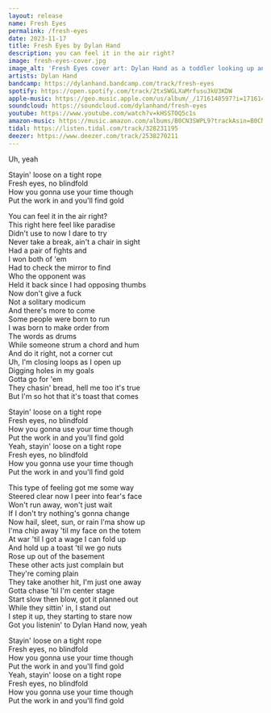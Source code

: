 ```yaml
---
layout: release
name: Fresh Eyes
permalink: /fresh-eyes
date: 2023-11-17
title: Fresh Eyes by Dylan Hand
description: you can feel it in the air right?
image: fresh-eyes-cover.jpg
image_alt: 'Fresh Eyes cover art: Dylan Hand as a toddler looking up and to the right with his hand outstretched, wearing a pink turtleneck, overalls, orange and yellow beads, and plenty of food on his face.'
artists: Dylan Hand
bandcamp: https://dylanhand.bandcamp.com/track/fresh-eyes
spotify: https://open.spotify.com/track/2txSWGLXaMrfusu3kU3KDW
apple-music: https://geo.music.apple.com/us/album/_/1716148597?i=1716148598&mt=1&app=music&ls=1&at=1000lHKX&ct=api_http&itscg=30200&itsct=odsl_m
soundcloud: https://soundcloud.com/dylanhand/fresh-eyes
youtube: https://www.youtube.com/watch?v=kHSSTOQ5c1s
amazon-music: https://music.amazon.com/albums/B0CN3SWPL9?trackAsin=B0CN3TK7XV
tidal: https://listen.tidal.com/track/328231195
deezer: https://www.deezer.com/track/2538270211
---
```

Uh, yeah  

Stayin' loose on a tight rope  
Fresh eyes, no blindfold  
How you gonna use your time though  
Put the work in and you'll find gold  

You can feel it in the air right?  
This right here feel like paradise  
Didn't use to now I dare to try  
Never take a break, ain't a chair in sight  
Had a pair of fights and  
I won both of 'em  
Had to check the mirror to find  
Who the opponent was  
Held it back since I had opposing thumbs  
Now don't give a fuck  
Not a solitary modicum  
And there's more to come  
Some people were born to run  
I was born to make order from  
The words as drums  
While someone strum a chord and hum  
And do it right, not a corner cut  
Uh, I'm closing loops as I open up  
Digging holes in my goals  
Gotta go for 'em  
They chasin' bread, hell me too it's true  
But I'm so hot that it's toast that comes  

Stayin' loose on a tight rope  
Fresh eyes, no blindfold  
How you gonna use your time though  
Put the work in and you'll find gold  
Yeah, stayin' loose on a tight rope  
Fresh eyes, no blindfold  
How you gonna use your time though  
Put the work in and you'll find gold  

This type of feeling got me some way  
Steered clear now I peer into fear's face  
Won't run away, won't just wait  
If I don't try nothing's gonna change  
Now hail, sleet, sun, or rain I'ma show up  
I'ma chip away 'til my face on the totem  
At war 'til I got a wage I can fold up  
And hold up a toast 'til we go nuts  
Rose up out of the basement  
These other acts just complain but  
They're coming plain  
They take another hit, I'm just one away  
Gotta chase 'til I'm center stage  
Start slow then blow, got it planned out  
While they sittin' in, I stand out  
I step it up, they starting to stare now  
Got you listenin' to Dylan Hand now, yeah  

Stayin' loose on a tight rope  
Fresh eyes, no blindfold  
How you gonna use your time though  
Put the work in and you'll find gold  
Yeah, stayin' loose on a tight rope  
Fresh eyes, no blindfold  
How you gonna use your time though  
Put the work in and you'll find gold  
